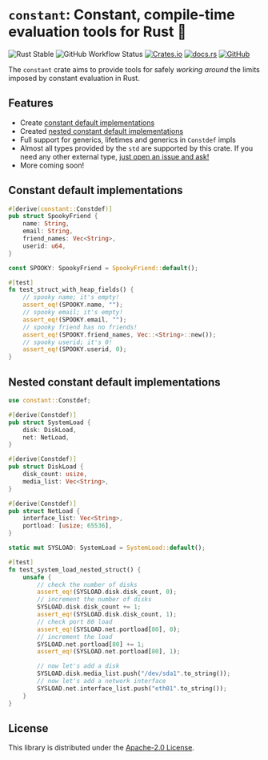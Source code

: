 # `constant`: Constant, compile-time evaluation tools for Rust 🦀

![Rust Stable](https://img.shields.io/badge/rust-stable-50C878?style=for-the-badge) ![GitHub Workflow Status](https://img.shields.io/github/workflow/status/ohsayan/constant/Test?style=for-the-badge) [![Crates.io](https://img.shields.io/crates/v/constant?style=for-the-badge)](https://crates.io/crates/constant) [![docs.rs](https://img.shields.io/docsrs/constant?style=for-the-badge)](https://docs.rs/constant) [![GitHub](https://img.shields.io/github/license/ohsayan/constant?style=for-the-badge)](./LICENSE)

The `constant` crate aims to provide tools for safely _working around_ the limits imposed by constant evaluation in Rust.

## Features

- Create [constant default implementations](#constant-default-implementations)
- Created [nested constant default implementations](#nested-constant-default-implementations)
- Full support for generics, lifetimes and generics in `Constdef` impls
- Almost all types provided by the `std` are supported by this crate. If you need any other external type, [just open an issue and ask!](https://github.com/ohsayan/constant/issues/new)
- More coming soon!

## Constant default implementations

```rust
#[derive(constant::Constdef)]
pub struct SpookyFriend {
    name: String,
    email: String,
    friend_names: Vec<String>,
    userid: u64,
}

const SPOOKY: SpookyFriend = SpookyFriend::default();

#[test]
fn test_struct_with_heap_fields() {
    // spooky name; it's empty!
    assert_eq!(SPOOKY.name, "");
    // spooky email; it's empty!
    assert_eq!(SPOOKY.email, "");
    // spooky friend has no friends!
    assert_eq!(SPOOKY.friend_names, Vec::<String>::new());
    // spooky userid; it's 0!
    assert_eq!(SPOOKY.userid, 0);
}
```

## Nested constant default implementations

```rust
use constant::Constdef;

#[derive(Constdef)]
pub struct SystemLoad {
    disk: DiskLoad,
    net: NetLoad,
}

#[derive(Constdef)]
pub struct DiskLoad {
    disk_count: usize,
    media_list: Vec<String>,
}

#[derive(Constdef)]
pub struct NetLoad {
    interface_list: Vec<String>,
    portload: [usize; 65536],
}

static mut SYSLOAD: SystemLoad = SystemLoad::default();

#[test]
fn test_system_load_nested_struct() {
    unsafe {
        // check the number of disks
        assert_eq!(SYSLOAD.disk.disk_count, 0);
        // increment the number of disks
        SYSLOAD.disk.disk_count += 1;
        assert_eq!(SYSLOAD.disk.disk_count, 1);
        // check port 80 load
        assert_eq!(SYSLOAD.net.portload[80], 0);
        // increment the load
        SYSLOAD.net.portload[80] += 1;
        assert_eq!(SYSLOAD.net.portload[80], 1);

        // now let's add a disk
        SYSLOAD.disk.media_list.push("/dev/sda1".to_string());
        // now let's add a network interface
        SYSLOAD.net.interface_list.push("eth01".to_string());
    }
}
```

## License

This library is distributed under the [Apache-2.0 License](./LICENSE).
